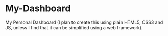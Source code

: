 # My-Dashboard
My Personal Dashboard (I plan to create this using plain HTML5, CSS3 and JS, unless I find that it can be simplified using a web framework).
